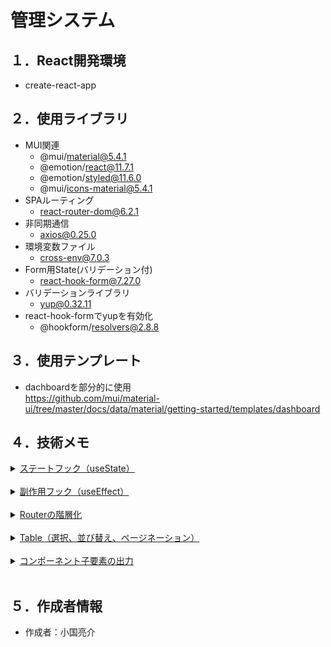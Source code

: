 # 管理システム

## １．React開発環境
-   create-react-app

## ２．使用ライブラリ
-   MUI関連
    -   @mui/material@5.4.1
    -   @emotion/react@11.7.1
    -   @emotion/styled@11.6.0
    -   @mui/icons-material@5.4.1
-   SPAルーティング
    -   react-router-dom@6.2.1
-   非同期通信
    -   axios@0.25.0
-   環境変数ファイル
    -   cross-env@7.0.3
-   Form用State(バリデーション付)
    -   react-hook-form@7.27.0
-   バリデーションライブラリ
    -   yup@0.32.11
-   react-hook-formでyupを有効化
    -   @hookform/resolvers@2.8.8

## ３．使用テンプレート
-   dachboardを部分的に使用<br>
https://github.com/mui/material-ui/tree/master/docs/data/material/getting-started/templates/dashboard


## ４．技術メモ

<details>
<summary><u>ステートフック（useState）</u></summary>

Vue.jsのdataにあたるもの

```
import React, { useState } from "react";
const [selected, setSelected] = useState([]);
setSlelcted(array);
```
---
</details>
<br>
<details>
<summary><u>副作用フック（useEffect）</u></summary>

Api通信などでDOM描画より遅れてdataを取得する場合、DOM描画後に要素に値を入れる

```
import React, { useEffect } from "react";
useEffect(() => {
  // メモリリークを防止
  let mounted = true;
  const fetchData = async () => {
    await axios
      .get(restfulApiConfig.apiURL + endpoint)
      .then((response) => {
       if (mounted) {
        setRows(response.data);
       }
      })
      .catch((error) => {
        console.log(error);
      });
  };
  fetchData();
  return () => (mounted = false);
}, []);
```
-   Stateに値が渡される前にコンポーネントが削除された場合、メモリリークエラーが発生するので、通信中はStateに値を渡さない様にする
-   第2引数 []を空にすると、コンポーネント開始時に1回起動

---
<br>
同一コンポーネントが呼ばれて再描画されない状態の時、Tagの状態を初期化したい場合

```
import React, { useEffect } from "react";
const [value, setValue] = useState("manual");
const location = useLocation();
useEffect(() => {
  if (location.pathname === "/management") {
    setValue("manual");
  }
}, [location]);
```
-   managementでタグ状態を管理しているが、managementが再度Linkされた時に、タグ状態が初期値(manual)に戻らない現象を解消
-   第2引数 [location]が変更された場合、起動
---
</details>
<br>
<details>
<summary><u>Routerの階層化</u></summary>

Routerを階層（ネスト）して、下位リンクを作成する

```
//　親コンポーネント(Dashboard)
<Routes>
  <Route path="/" element={<Home />} />
  <Route path="management/*" element={<Management />} />
  <Route path="other1" element={<Other1 />} />
  <Route path="other2" element={<Other2 />} />
</Routes>

//　子コンポーネント(Management)
<Routes>
  <Route path="/*" element={<Manual />} />
  <Route path="goods" element={<Goods />} />
  <Route path="brand" element={<Brand />} />
</Routes>
//　※親で"management/*"が押下された時、path="/*"にリンクする

//　ナビタブ(Tablink)
<Tab value="manual" label="マニュアル管理" to="manual" component={Link} />
<Tab value="goods" label="商品管理" to="goods" component={Link} />
<Tab value="brand" label="ブランド名管理" to="brand" component={Link} />
//　※to="manual"の場合、path="/*"(その他)にリンクする
```
---
</details>
<br>
<details>
<summary><u>Table（選択、並び替え、ページネーション）</u></summary>

Sorting & selectingを加工<br>
https://mui.com/components/tables/

---
</details>
<br>
<details>
<summary><u>コンポーネント子要素の出力</u></summary>

子コンポーネントに親からコンポーネントを渡す（Vue.jsのslotにあたるもの）

```
//　親コンポーネント
<FncModal>
 <h1 className="Dialog-title" color="blue">Welcome</h1>
 <p className="Dialog-message">
  Thank you for visiting our spacecraft!
 </p>
</FncModal>

//　子コンポーネント
const FncModal = (props) => {
 return (
  <div className={props.color}> // 通常のprops渡し
   {props.children}　// childrenを使った要素渡し
  </div>
 );
}
```
---
</details>
<br>

## ５．作成者情報

-   作成者：小国亮介
